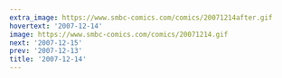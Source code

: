 ```yaml
---
extra_image: https://www.smbc-comics.com/comics/20071214after.gif
hovertext: '2007-12-14'
image: https://www.smbc-comics.com/comics/20071214.gif
next: '2007-12-15'
prev: '2007-12-13'
title: '2007-12-14'
---
```

